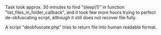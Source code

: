 Task took approx. 30 minutes to find "sleep(1)" in function "list_files_in_folder_callback", 
and it took few more hours trying to perfect de-obfuscating script, although it still does not recover file fully. 

A script "deobfuscate.php" tries to return file into human readable format. 

